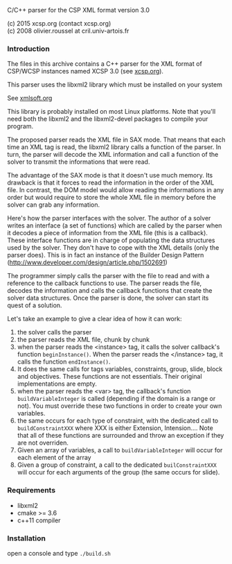 C/C++ parser for the CSP XML format version 3.0

(c) 2015 xcsp.org (contact <at> xcsp.org)<br />
(c) 2008 olivier.roussel at cril.univ-artois.fr


### Introduction
The files in this archive contains a C++ parser for the XML format of
CSP/WCSP instances named XCSP 3.0 (see [xcsp.org](https://xcsp.org)). 

This parser uses the libxml2 library which must be installed on your
system

See [xmlsoft.org](https://xmlsoft.org/)

This library is probably installed on most Linux platforms. Note that
you'll need both the libxml2 and the libxml2-devel packages to compile
your program.

The proposed parser reads the XML file in SAX mode. That means that
each time an XML tag is read, the libxml2 library calls a function of
the parser. In turn, the parser will decode the XML information and
call a function of the solver to transmit the informations that were
read.

The advantage of the SAX mode is that it doesn't use much memory. Its
drawback is that it forces to read the information in the order of
the XML file. In contrast, the DOM model would allow reading the
informations in any order but would require to store the whole XML
file in memory before the solver can grab any information.


Here's how the parser interfaces with the solver. The author of a
solver writes an interface (a set of functions) which are called by
the parser when it decodes a piece of information from the XML file
(this is a callback). These interface functions are in charge of
populating the data structures used by the solver. They don't have to
cope with the XML details (only the parser does). This is in fact an
instance of the Builder Design Pattern
(http://www.developer.com/design/article.php/1502691)

The programmer simply calls the parser with the file to read and with
a reference to the callback functions to use. The parser reads the
file, decodes the information and calls the callback functions that
create the solver data structures. Once the parser is done, the solver
can start its quest of a solution.

Let's take an example to give a clear idea of how it can work:

1. the solver calls the parser
2. the parser reads the XML file, chunk by chunk
3. when the parser reads the &lt;instance&gt; tag, it calls the solver callback's
function <code>beginInstance()</code>. When the parser reads the &lt;/instance&gt; tag,
it calls the function <code>endInstance()</code>.
4. It does the same calls for tags variables, constraints, group,
 slide, block and objectives. These functions are not essentials. Their original
 implementations are empty.
5. when the parser reads the &lt;var&gt; tag, the callback's function
<code>buildVariableInteger</code> is called (depending if the domain is a range or not).
You must override these two functions in order to create your own variables.
6. the same occurs for each type of constraint, with the dedicated
call to <code>buildConstraintXXX</code> where XXX is either Extension, Intension....
Note that all of these functions are surrounded and throw an exception if they
are not overriden.
7. Given an array of variables, a call to <code>buildVariableInteger</code> will occur
for each element of the array
8. Given a group of constraint, a call to the dedicated <code>builConstraintXXX</code> will occur for each arguments
of the group (the same occurs for slide).

### Requirements
 - libxml2
 - cmake >= 3.6
 - c++11 compiler
 
### Installation
open a console and type ````./build.sh````




